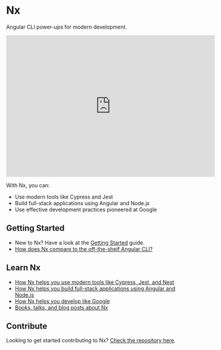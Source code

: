 # Nx

Angular CLI power-ups for modern development.

<iframe width="560" height="380" src="https://www.youtube.com/embed/XZpp52IqD2A" frameborder="0" allow="accelerometer; autoplay; encrypted-media; gyroscope; picture-in-picture" allowfullscreen></iframe>

With Nx, you can:

- Use modern tools like Cypress and Jest
- Build full-stack applications using Angular and Node.js
- Use effective development practices pioneered at Google

## Getting Started

- New to Nx? Have a look at the [Getting Started](./getting-started.md) guide.
- [How does Nx compare to the off-the-shelf Angular CLI?](./nx-and-cli.md)

## Learn Nx

- [How Nx helps you use modern tools like Cypress, Jest, and Nest](../fundamentals/use-modern-tools.md)
- [How Nx helps you build full-stack applications using Angular and Node.js](../fundamentals/build-full-stack-applications.md)
- [How Nx helps you develop like Google](../fundamentals/develop-like-google.md)
- [Books, talks, and blog posts about Nx](./resources)

## Contribute

Looking to get started contributing to Nx? [Check the repository here](http://github.com/nrwl/nx).
